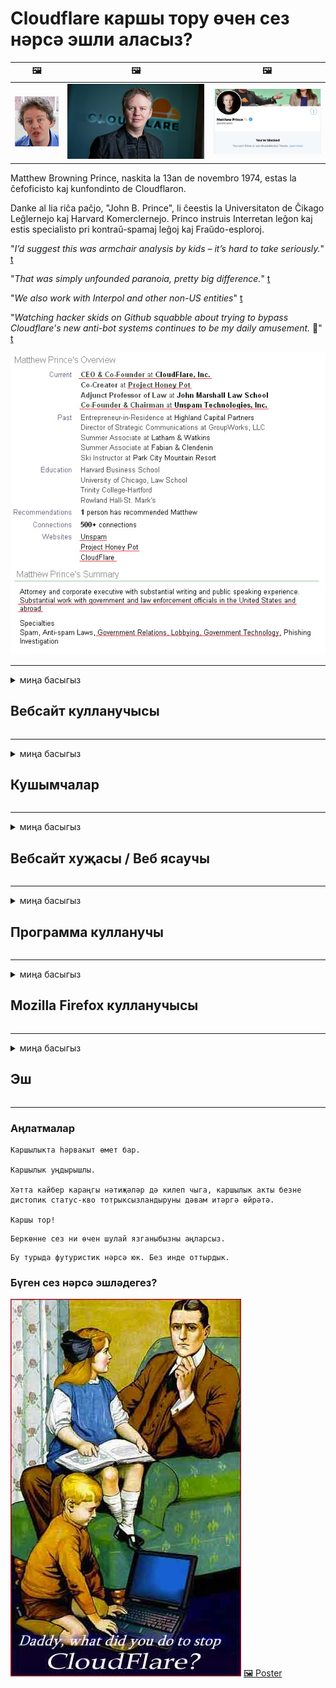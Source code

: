 # Cloudflare каршы тору өчен сез нәрсә эшли аласыз?

| 🖼 | 🖼 | 🖼 |
| --- | --- | --- |
| ![](../image/matthew_prince_teen.jpg) | ![](../image/matthew_prince.jpg) | ![](../image/blockedbymatthewprince.jpg) |


Matthew Browning Prince, naskita la 13an de novembro 1974, estas la ĉefoficisto kaj kunfondinto de Cloudflaron.

Danke al lia riĉa paĉjo, "John B. Prince", li ĉeestis la Universitaton de Ĉikago Leĝlernejo kaj Harvard Komerclernejo.
Princo instruis Interretan leĝon kaj estis specialisto pri kontraŭ-spamaj leĝoj kaj Fraŭdo-esploroj.


"*I’d suggest this was armchair analysis by kids – it’s hard to take seriously.*" [t](https://www.theguardian.com/technology/2015/nov/19/cloudflare-accused-by-anonymous-helping-isis)

"*That was simply unfounded paranoia, pretty big difference.*"  [t](https://twitter.com/xxdesmus/status/992757936123359233)

"*We also work with Interpol and other non-US entities*" [t](https://twitter.com/eastdakota/status/1203028504184360960)

"*Watching hacker skids on Github squabble about trying to bypass Cloudflare's new anti-bot systems continues to be my daily amusement.* 🍿" [t](https://twitter.com/eastdakota/status/1273277839102656515)


![](../image/whoismp.jpg)

---


<details>
<summary>миңа басыгыз

## Вебсайт кулланучысы
</summary>


- Сезгә ошаган вебсайт Cloudflare куллана икән, аларга Cloudflare кулланмаска кушыгыз.
  - Фейсбук, Реддит, Твиттер яки Мастодон кебек социаль медиада кычкыру бернинди дә аерма ясамый. [Эшләр хэштеглардан көчлерәк.](https://twitter.com/phyzonloop/status/1274132092490862594)
  - Әгәр дә сез үзегезне файдалы итәсегез килсә, сайт хуҗасы белән элемтәгә керергә тырышыгыз.

[Cloudflare әйтте](https://github.com/Eloston/ungoogled-chromium/issues/783):
```
Сезгә администраторларга мөрәҗәгать итүне тәкъдим итәбез, сез үзегез белән бүлешкән конкрет хезмәтләр яки сайтлар өчен.
```

[Әгәр дә сез моны сорамасагыз, вебсайт хуҗасы бу проблеманы беркайчан да белми.](../PEOPLE.md)

![](../image/liberapay.jpg)

[Уңышлы мисал](https://counterpartytalk.org/t/turn-off-cloudflare-on-counterparty-co-plz/164/5).<br>
Сездә проблема бармы? [Хәзер тавышыңны күтәр.](https://github.com/maraoz/maraoz.github.io/issues/1) Түбәндәге мисал.

```
Сез корпоратив цензурага һәм массакүләм күзәтүгә булышасыз.
http://crimeflare.eu.org
```

```
Сезнең веб-битегез CloudFlare шәхси диварлы бакчада.
http://crimeflare.eu.org
```

- Вебсайтның хосусыйлык политикасын укыр өчен бераз вакыт алыгыз.
  - вебсайт Cloudflare артында булса яки вебсайт Cloudflare белән бәйләнгән хезмәтләрне куллана.

Ул "Cloudflare" нәрсә икәнен аңлатырга, һәм Cloudflare белән сезнең мәгълүматны бүлешергә рөхсәт сорарга тиеш. Моны эшләмәү ышанычны бозуга китерәчәк һәм вебсайттан сакланырга кирәк.

[Монда хосусыйлык политикасы үрнәге бар](https://archive.is/bDlTz) ("Subprocessors" > "Entity Name")

```
Мин сезнең хосусыйлык политикасын укыдым һәм Cloudflare сүзен таба алмыйм.
Cloudflare'ка минем мәгълүматны бирүне дәвам итсәгез, мин сезнең белән мәгълүмат бүлешүдән баш тартам.
http://crimeflare.eu.org
```

Бу Cloudflare сүзе булмаган хосусыйлык политикасының мисалы.
[Liberland Jobs](https://archive.is/daKIr) [privacy policy](https://docsend.com/view/feiwyte):

![](../image/cfwontobey.jpg)

Cloudflare-ның үз хосусыйлык политикасы бар.
[Cloudflare кешеләрне икеләтә ярата.](https://www.reddit.com/r/GamerGhazi/comments/2s64fe/be_wary_reporting_to_cloudflare/)

Вебсайтка язылу формасы өчен яхшы үрнәк.
AFAIK, нуль сайты моны эшли. Сез аларга ышанырсызмы?

```
"XYZ өчен язылу" төймәсенә басып, сез безнең хезмәт шартларына һәм хосусыйлык аңлатмасына ризасыз.
Сез шулай ук ​​үзегезнең мәгълүматны Cloudflare белән бүлешергә ризалашасыз һәм шулай ук ​​cloudflare хосусыйлык аңлатмасына ризасыз.
Әгәр Cloudflare сезнең мәгълүматны агызса яки безнең серверларга тоташырга рөхсәт итмәсә, бу безнең гаеп түгел. [*]

[ Теркәлергә ] [ килешмим ]
```
[*] [PEOPLE.md](../PEOPLE.md)


- Аларның хезмәтен кулланмаска тырышыгыз. Сезне Cloudflare караганын исегездә тотыгыз.
  - ["I'm in your TLS, sniffin' your passworz"](../image/iminurtls.jpg)

- Башка сайтны эзләгез. Интернетта альтернатива һәм мөмкинлекләр бар!

- Дусларыгызны Торны көндәлек кулланырга ышандырыгыз.
  - Анонимлык ачык интернет стандарты булырга тиеш!
  - [Игътибар итегез, Tor проекты бу проектны яратмый.](../HISTORY.md)

</details>

------

<details>
<summary>миңа басыгыз

## Кушымчалар
</summary>

- Әгәр сезнең браузер Firefox, Tor браузеры яки Ungoogled Chromium булса, түбәндәге өстәмәләрнең берсен кулланыгыз.
  - Башка яңа өстәмәләр өстәргә теләсәгез, башта бу турыда сорагыз.


| Исем | Төзүче | Ярдәм | Блоклый ала | Хәбәр итә ала | Chrome |
| -------- | -------- | -------- | -------- | -------- | -------- |
| [Bloku Cloudflaron MITM-Atakon](../subfiles/addon/bcma.md) | #Addon | [ ? ](http://crimeflare.eu.org/) | **Әйе**     | **Әйе**     |  **Әйе** |
| [Ĉu ligoj estas vundeblaj al MITM-atako?](../subfiles/addon/ismm.md) | #Addon | [ ? ](http://crimeflare.eu.org/) | .К     | **Әйе**     |  **Әйе** |
| [Ĉu ĉi tiuj ligoj blokos Tor-uzanton?](../subfiles/addon/isat.md) | #Addon | [ ? ](http://crimeflare.eu.org/) | .К     | **Әйе**     |  **Әйе** |
| [Block Cloudflare MITM Attack](https://trac.torproject.org/projects/tor/attachment/ticket/24351/block_cloudflare_mitm_attack-1.0.14.1-an%2Bfx.xpi)<br>[**DELETED BY TOR PROJECT**](../HISTORY.md) | nullius | [ ? ](../tool/block_cloudflare_mitm_fx), [Link](http://crimeflare.eu.org/) | **Әйе**     | **Әйе**     |  .К |
| [TPRB](http://sw.nnpaefp7pkadbxxkhz2agtbv2a4g5sgo2fbmv3i7czaua354334uqqad.onion/) | Sw | [ ? ](http://sw.nnpaefp7pkadbxxkhz2agtbv2a4g5sgo2fbmv3i7czaua354334uqqad.onion/) | **Әйе**     | **Әйе**     |  .К |
| [Detect Cloudflare](https://addons.mozilla.org/en-US/firefox/addon/detect-cloudflare/) | Frank Otto | [ ? ](https://github.com/traktofon/cf-detect) | .К     | **Әйе**     |  .К |
| [True Sight](https://addons.mozilla.org/en-US/firefox/addon/detect-cloudflare-plus/) | claustromaniac | [ ? ](https://github.com/claustromaniac/detect-cloudflare-plus) | .К     | **Әйе**     |  .К |
| [Which Cloudflare datacenter am I visiting?](https://addons.mozilla.org/en-US/firefox/addon/cf-pop/) | 依云 | [ ? ](https://github.com/lilydjwg/cf-pop) | .К     | **Әйе**     |  .К |
| [My Privacy DNS - Link Details](https://mypdns.org/infrastructure/mypdns-reporter/-/blob/master/client/addon.md#mypdns-link-details) | My Privacy DNS | [ ? ](https://mypdns.org/MypDNS/support/-/issues) | Ingen     | **Ja**     |  Ingen |


- "Декентралейлар" "CDNJS (Cloudflare)" белән тоташуны туктата ала.
  - Бу челтәрләргә килеп җитүдән бик күп үтенечләрне тыя, һәм сайтларны өзмәсен өчен җирле файлларга хезмәт күрсәтә.
  - Төзүче җавап бирде: "[very concerning indeed](https://github.com/Synzvato/decentraleyes/issues/236#issuecomment-352049501)", "[widespread usage severely centralizes the web](https://github.com/Synzvato/decentraleyes/issues/251#issuecomment-366752049)"

- [Сез шулай ук ​​Сертификат органыннан (CA) Cloudflare сертификатын бетерә яки ышанмый аласыз.](https://www.ssl.com/how-to/remove-root-certificate-firefox/)

</details>

------

<details>
<summary>миңа басыгыз

## Вебсайт хуҗасы / Веб ясаучы
</summary>


![](../image/word_cloudflarefree.jpg)

- Cloudflare чишелешен кулланмагыз, Период.
  - Сез моннан яхшырак эшли аласыз, шулай бит? [Cloudflare язылу, планнар, доменнар яки счетларны ничек бетерергә.](https://support.cloudflare.com/hc/en-us/articles/200167776-Removing-subscriptions-plans-domains-or-accounts)

| 🖼 | 🖼 |
| --- | --- |
| ![](../image/htmlalertcloudflare.jpg) | ![](../image/htmlalertcloudflare2.jpg) |

- Күбрәк клиентлар телисезме? Сез нәрсә эшләргә икәнен беләсез. Киңәш "сызык өстендә".
  - [Исәнмесез, сез "Без сезнең хосусыйлыгыгызга җитди карыйбыз" дип яздыгыз, ләкин мин "Хата 403 тыелган аноним прокси рөхсәт ителмәгән" алдым.](https://it.slashdot.org/story/19/02/19/0033255/stop-saying-we-take-your-privacy-and-security-seriously) Нигә сез Tor яки VPNны блоклыйсыз? Нигә сез вакытлы электрон почталарны блоклыйсыз?

![](../image/anonexist.jpg)

- Cloudflare куллану сүндерү мөмкинлеген арттырачак. Сезнең сервер түбән булса яки Cloudflare түбән булса, килүчеләр сезнең вебсайтка керә алмыйлар.
  - [Cloudflare беркайчан да төшми дип уйладыгызмы?](https://www.ibtimes.com/cloudflare-down-not-working-sites-producing-504-gateway-timeout-errors-2618008) [Another](https://twitter.com/Jedduff/status/1097875615997399040) [sample](https://twitter.com/search?f=tweets&vertical=default&q=Cloudflare%20is%20having%20problems). [Need more](../PEOPLE.md)?

![](../image/cloudflareinternalerror.jpg)

- Cloudflare куллану сезнең "API сервисы", "программа тәэминаты яңарту серверы" яки "RSS тасмасы" сезнең клиентка зыян китерәчәк. Клиент сезгә шалтыратты һәм "Мин сезнең API-ны бүтән куллана алмыйм" диде, һәм сез нәрсә булганын белмисез. Cloudflare сезнең клиентны тавышсыз тыя ала. Яхшы дип уйлыйсызмы?
  - RSS укучы клиенты һәм RSS укучы онлайн хезмәте бар. Ни өчен сез RSS тасмасын бастырасыз, әгәр сез кешеләргә язылырга рөхсәт итмәсәгез?

![](../image/rssfeedovercf.jpg)

- Сезгә HTTPS сертификаты кирәкме? "Шифрлыйк" кулланыгыз яки аны CA компаниясеннән сатып алыгыз.

- Сезгә DNS серверы кирәкме? Ownз серверыгызны урнаштыра алмыйсызмы? Алар турында: [Hurricane Electric Free DNS](https://dns.he.net/), [Dyn.com](https://dyn.com/dns/), [1984 Hosting](https://www.1984hosting.com/), [Afraid.Org (ТОР куллансагыз, администратор счетыгызны бетерегез)](https://freedns.afraid.org/)
  - [Alternativoj al DNS](../subfiles/alternative/domaindns.md)

- Хостинг хезмәтен эзлисезме? Бушлай гына? Алар турында: [Onion Service](http://vww6ybal4bd7szmgncyruucpgfkqahzddi37ktceo3ah7ngmcopnpyyd.onion/en/security/network-security/tor/onionservices-best-practices), [Free Web Hosting Area](https://freewha.com/), [Autistici/Inventati Web Site Hosting](https://www.autinv5q6en4gpf4.onion/services/website), [Github Pages](https://pages.github.com/), [Surge](https://surge.sh/)
  - [Cloudflare өчен альтернатива](../subfiles/alternative/cloudflare.md)

- Сез "cloudflare-ipfs.com" кулланасызмы? [Cloudflare IPFS начар икәнен беләсезме?](../PEOPLE.md)

- OWASP һәм Fail2Ban кебек веб-кушымталар саклагычын серверыгызда урнаштырыгыз һәм аны дөрес конфигурацияләгез.
  - Торны блоклау чишелеш түгел. Кечкенә начар кулланучылар өчен барысын да җәзаламагыз.

- "Cloudflare Warp" кулланучыларын сезнең вебсайтка кертүне юнәлтегез яки блоклагыз. Мөмкин булса, сәбәп китерегез.

> IP исемлеге: "[Cloudflare'ның хәзерге IP диапазоннары](cloudflare_inc/)"

> A: Аларны блоклагыз

```
server {
...
deny 173.245.48.0/20;
deny 103.21.244.0/22;
deny 103.22.200.0/22;
deny 103.31.4.0/22;
deny 141.101.64.0/18;
deny 108.162.192.0/18;
deny 190.93.240.0/20;
deny 188.114.96.0/20;
deny 197.234.240.0/22;
deny 198.41.128.0/17;
deny 162.158.0.0/15;
deny 104.16.0.0/12;
deny 172.64.0.0/13;
deny 131.0.72.0/22;
deny 2400:cb00::/32;
deny 2606:4700::/32;
deny 2803:f800::/32;
deny 2405:b500::/32;
deny 2405:8100::/32;
deny 2a06:98c0::/29;
deny 2c0f:f248::/32;
...
}
```

> B: Кисәтү битенә юнәлтү

```
http {
...
geo $iscf {
default 0;
173.245.48.0/20 1;
103.21.244.0/22 1;
103.22.200.0/22 1;
103.31.4.0/22 1;
141.101.64.0/18 1;
108.162.192.0/18 1;
190.93.240.0/20 1;
188.114.96.0/20 1;
197.234.240.0/22 1;
198.41.128.0/17 1;
162.158.0.0/15 1;
104.16.0.0/12 1;
172.64.0.0/13 1;
131.0.72.0/22 1;
2400:cb00::/32 1;
2606:4700::/32 1;
2803:f800::/32 1;
2405:b500::/32 1;
2405:8100::/32 1;
2a06:98c0::/29 1;
2c0f:f248::/32 1;
}
...
}

server {
...
if ($iscf) {rewrite ^ https://example.com/cfwsorry.php;}
...
}

<?php
header('HTTP/1.1 406 Not Acceptable');
echo <<<CLOUDFLARED
Thank you for visiting ourwebsite.com!<br />
We are sorry, but we can't serve you because your connection is being intercepted by Cloudflare.<br />
Please read http://crimeflare.eu.org for more information.<br />
CLOUDFLARED;
die();
```

- Әгәр дә сез иреккә ышансагыз һәм билгесез кулланучыларны каршы алсагыз, Тор Пияз Хезмәтен яки I2P инситасын урнаштырыгыз.

- Башка Clearnet / Tor икеләтә сайт операторларыннан киңәш сорагыз һәм билгесез дуслар табыгыз!

</details>

------

<details>
<summary>миңа басыгыз

## Программа кулланучы
</summary>


- Discord CloudFlare куллана. Альтернатива? Без тәкъдим итәбез [**Briar** (Android)](https://f-droid.org/en/packages/org.briarproject.briar.android/), [Ricochet (PC)](https://ricochet.im/), [Tox + Tor (Android/PC)](https://tox.chat/download.html)
  - Briar Tor daemonны үз эченә ала, шуңа сез Orbot урнаштырырга тиеш түгел.
  - Qwtch уйлап табучылар, Ачык хосусыйлык, stop_cloudflare проектын аларның git сервисыннан хәбәрсез бетерделәр.

- Дебиан GNU / Linux, яки теләсә нинди туем куллансагыз, язылыгыз: [bug #831835](https://bugs.debian.org/cgi-bin/bugreport.cgi?bug=831835). Ifәм булдыра алсагыз, пачаны тикшерергә булышыгыз, саклаучыга кабул ителергә тиешме дигән дөрес нәтиҗә ясарга булышыгыз.

- Waysәрвакыт бу браузерларны тәкъдим итегез.

| Исем | Төзүче | Ярдәм | Аңлатма |
| -------- | -------- | -------- | -------- |
| [Ungoogled-Chromium](https://ungoogled-software.github.io/ungoogled-chromium-binaries/) | Eloston | [ ? ](https://github.com/Eloston/ungoogled-chromium) | PC (Win, Mac, Linux)  _!Tor_ |
| [Bromite](https://www.bromite.org/fdroid) | Bromite | [ ? ](https://github.com/bromite/bromite/issues) | Android  _!Tor_ |
| [Tor Browser](https://www.torproject.org/download/) | Tor Project | [ ? ](https://support.torproject.org/) | PC (Win, Mac, Linux)  _Tor_|
| [Tor Browser Android](https://www.torproject.org/download/) | Tor Project | [ ? ](https://support.torproject.org/) | Android  _Tor_|
| [Onion Browser](https://itunes.apple.com/us/app/onion-browser/id519296448?mt=8) | Mike Tigas | [ ? ](https://github.com/OnionBrowser/OnionBrowser/issues) | Apple iOS  _Tor_|
| [GNU/Icecat](https://www.gnu.org/software/gnuzilla/) | GNU | [ ? ](https://www.gnu.org/software/gnuzilla/) | PC (Linux) |
| [IceCatMobile](https://f-droid.org/en/packages/org.gnu.icecat/) | GNU | [ ? ](https://lists.gnu.org/mailman/listinfo/bug-gnuzilla) | Android |
| [Iridium Browser](https://iridiumbrowser.de/about/) | Iridium | [ ? ](https://github.com/iridium-browser/iridium-browser/) | PC (Win, Mac, Linux, OpenBSD) |


Башка программаларның хосусыйлыгы камил түгел. Бу Tor браузеры "камил" дигән сүз түгел.
Интернетта һәм технологиядә 100% куркынычсыз, 100% шәхси юк.

- Тор кулланырга теләмисезме? Сез Tor daemon белән теләсә нинди браузерны куллана аласыз.
  - [Игътибар итегез, Tor проекты ошамый.](https://support.torproject.org/tbb/tbb-9/) Әгәр булдыра алсагыз, Tor браузерын кулланыгыз.
- [Хромны Тор белән ничек кулланырга](../subfiles/chromium_tor.md)


Башка программаларның хосусыйлыгы турында сөйләшик.

- [Сезгә чыннан да Firefox кулланырга кирәк булса, "Firefox ESR" ны сайлагыз.](https://www.mozilla.org/en-US/firefox/organizations/)
  - [Firefox - шпион программалары күзәтчесе](https://spyware.neocities.org/articles/firefox.html)
  - [Firefox сүз иреген кире кага, сүз иреген тыя](https://web.archive.org/web/20200423010026/https://reclaimthenet.org/firefox-rejects-free-speech-bans-free-speech-commenting-plugin-dissenter-from-its-extensions-gallery/)
  - ["100+ төшү. Программа компаниясеннән ябышуны сораган кебек ... бу көннәрдә программа тәэминаты артык күп."](https://old.reddit.com/r/firefox/comments/gutdiw/weve_got_work_to_do_the_mozilla_blog/fslbbb6/)
  - [Эх, нигә Firefox миңа URL-барда иганәче сылтамаларны күрсәтә?](https://www.reddit.com/r/firefox/comments/jybx2w/uh_why_is_firefox_showing_me_sponsored_links_in/)
  - [Мозилла - Иблис гәүдәләнеше](https://digdeeper.neocities.org/ghost/mozilla.html)

- [Онытмагыз, Mozilla Cloudflare хезмәтен куллана.](https://www.robtex.com/dns-lookup/www.mozilla.org) [Алар шулай ук ​​Cloudflare'ның DNS хезмәтен үз продуктларында кулланалар.](https://www.theregister.co.uk/2018/03/21/mozilla_testing_dns_encryption/)

- [Мозилла рәсми рәвештә бу билетны кире какты.](https://bugzilla.mozilla.org/show_bug.cgi?id=1426618)

- [Firefox Фокус - шаяру.](https://github.com/mozilla-mobile/focus-android/issues/1743) [Алар телеметрияне сүндерергә сүз бирделәр, ләкин аны алыштырдылар.](https://github.com/mozilla-mobile/focus-android/issues/4210)

- [PaleMoon / Basilisk ясаучы Cloudflare ярата.](https://github.com/mozilla-mobile/focus-android/issues/1743#issuecomment-345993097)
  - [Pale Moon's Archive Server 18 ай дәвамында зарарлы программаларны таркатты һәм таратты](https://www.reddit.com/r/privacytoolsIO/comments/cc808y/pale_moons_archive_server_hacked_and_spread/)
  - Ул шулай ук ​​Tor кулланучыларын нәфрәт итә - "[Торга дошман булсын. Минем уйлавымча, күпчелек сайтлар Торга дошман булырга тиеш, аның бик югары куллану факторын исәпкә алып.](https://github.com/yacy/yacy_search_server/issues/314#issuecomment-565932097)"

- [Waterfox авыр "телефоннар өй" проблемасына ия](https://spyware.neocities.org/articles/waterfox.html)

- [Google Chrome - шпион программасы.](https://www.gnu.org/proprietary/malware-google.en.html)
  - [Google сезнең активлыгыгызны күрсәтә.](https://spyware.neocities.org/articles/chrome.html)

- [SRWare Iron бик күп телефоннарны өйгә тоташтыра.](https://spyware.neocities.org/articles/iron.html) Ул шулай ук ​​google доменнарына тоташкан.

- [Батыр браузерның ак исемлеге Facebook / Twitter трекерлары.](https://www.bleepingcomputer.com/news/security/facebook-twitter-trackers-whitelisted-by-brave-browser/)
  - [Менә тагын сораулар.](https://spyware.neocities.org/articles/brave.html)
  - [бинанс филиал таныклыгы](https://twitter.com/cryptonator1337/status/1269594587716374528)

- [Microsoft Edge Facebook-ка кулланучылар артында Флеш-код эшләргә рөхсәт итә.](https://www.zdnet.com/article/microsoft-edge-lets-facebook-run-flash-code-behind-users-backs/)

- [Вивалди сезнең хосусыйлыгыгызны хөрмәт итми.](https://spyware.neocities.org/articles/vivaldi.html)

- [Опера шпион программалары дәрәҗәсе: Бик югары](https://spyware.neocities.org/articles/opera.html)

- Apple iOS: [Сез бөтенләй iOS кулланырга тиеш түгел, чөнки бу зарарлы программа.](https://www.gnu.org/proprietary/malware-apple.html)

Шуңа күрә без өстә таблицаны гына тәкъдим итәбез. Башка бернәрсә дә юк.

</details>

------

<details>
<summary>миңа басыгыз

## Mozilla Firefox кулланучысы
</summary>


- "Firefox Nightly" Mozilla серверларына баш тарту ысулысыз дебу дәрәҗәсендәге мәгълүмат җибәрәчәк.
  - [Mozilla серверлары Cloudflare белән шөгыльләнәләр](https://www.digwebinterface.com/?hostnames=www.mozilla.org%0D%0Amozilla.cloudflare-dns.com&type=&ns=resolver&useresolver=8.8.4.4&nameservers=)

- Firefox-ны Mozilla серверларына тоташуны тыярга мөмкин.
  - [Мозилла политик-шаблоннары өчен кулланма](https://github.com/mozilla/policy-templates/blob/master/README.md)
  - Онытмагыз, бу хәйлә соңрак версиядә эшләүне туктатырга мөмкин, чөнки Мозилла үзләрен ак исемлеккә кертергә ярата.
  - Аларны тулысынча блоклау өчен, саклагыч һәм DNS фильтрын кулланыгыз.

"`/distribution/policies.json`"

>     "WebsiteFilter": {
> 		"Block": [
> 		"*://*.mozilla.com/*",
> 		"*://*.mozilla.net/*",
> 		"*://*.mozilla.org/*",
> 		"*://webcompat.com/*",
> 		"*://*.firefox.com/*",
> 		"*://*.thunderbird.net/*",
> 		"*://*.cloudflare.com/*"
> 		]
>     },


- ~~Mozilla трекерында хата турында хәбәр итегез, аларга Cloudflare кулланмаска кушыгыз.~~ Багзилла турында хата турында хәбәр бар иде. Күпчелек кеше үз мәшәкатьләрен урнаштырды, ләкин хата 2018-нче елда администратор тарафыннан яшерелде.

- Сез Firefox'та DoHны сүндерә аласыз.
  - [Firefox'ның DNS тәэмин итүчесен үзгәртү](../subfiles/change-firefox-dns.md)

![](../image/firefoxdns.jpg)

- [Әгәр сез ISP булмаган DNS кулланырга телисез икән, OpenNIC Tier2 DNS сервисын яки Cloudflare булмаган DNS хезмәтләрен кулланырга уйлагыз.](https://wiki.opennic.org/start)
![](../image/opennic.jpg)
  - DNS белән Cloudflare блоклагыз. [Crimeflare DNS](../subfiles/service/publicdns.md)

- Сез Torны DNS резолюциясе итеп куллана аласыз. [Әгәр дә сез Тор белгече түгел икән, монда сорау бирегез.](https://tor.stackexchange.com/)

> **Ничек?**
> 1. Торны йөкләгез һәм аны санакка урнаштырыгыз.
> 2. Бу юлны "torrc" файлына өстәгез.
> DNSPort 127.0.0.1:53
> 3. Торны яңадан башлап җибәрегез.
> 4. Компьютерыгызның DNS серверын "127.0.0.1" итеп куегыз.

</details>

------

<details>
<summary>миңа басыгыз

## Эш
</summary>


- Cloudflare куркынычлары турында тирә-юньдәгеләргә сөйләгез.

- [Бу складны яхшыртырга булыш.](http://crimeflare.eu.org)
  - Исемлекләр дә, аңа каршы аргументлар һәм детальләр.

- [Cloudflare (һәм охшаш компанияләр) белән эш килеп чыкмаган очракта, документлаштырыгыз һәм моны эшләгәндә бу складны искә төшерегез.](http://crimeflare.eu.org) :)

- Килешү буенча Tor кулланган кешеләрне күбрәк алыгыз, алар дөньяның төрле почмакларыннан вебны татып карый алалар.

- Социаль медиа һәм ит киңлегендә, Cloudflare дөньясын азат итүгә багышланган төркемнәр.

- Кирәк булган очракта, бу резервуардагы бу төркемнәргә сылтама - бу төркемнәр булып бергә эшләүне координацияләү урыны булырга мөмкин.

- [Cloudflare'ка мәгънәле корпоратив булмаган альтернатива бирә ала торган кәүсәне эшләтеп җибәрү.](../subfiles/alternative/cloudflare.md)

- Cloudflare-дан ким дигәндә берничә катлы оборона тәэмин итәр өчен, безгә альтернатива турында хәбәр итегез.

- Әгәр дә сез Cloudflare клиенты булсагыз, хосусыйлык көйләүләрен куегыз, аларны бозуларын көтегез.
  - [Аннары аларны анти-спам / хосусыйлыкны бозу өчен гаепләгез.](https://twitter.com/thexpaw/status/1108424723233419264)

- Әгәр дә сез Америка Кушма Штатларында булсагыз һәм вебсайт банк яки бухгалтер булса, Gramm - Leach - Bliley Act, яки DIsability акты нигезендә америкалыларга юридик басым ясарга тырышыгыз һәм безгә никадәр ераклашуыгызны хәбәр итегез. .

- Вебсайт хөкүмәт сайты булса, АКШ Конституциясенең 1 нче төзәтмәсе нигезендә хокукый басым ясарга тырышыгыз.

- Әгәр сез ЕС гражданины булсагыз, Гомуми мәгълүматны саклау Регламенты нигезендә шәхси мәгълүматыгызны җибәрү өчен вебсайтка мөрәҗәгать итегез. Әгәр алар сезгә мәгълүмат бирүдән баш тартсалар, бу закон бозу.

- Вебсайтында хезмәт тәкъдим иткән компанияләр өчен кулланучыларны яклау оешмаларына һәм BBBга "ялган реклама" дип хәбәр итәргә тырышыгыз. Cloudflare вебсайтлары Cloudflare серверлары белән хезмәт күрсәтә.

- [ITU АКШ контекстында тәкъдим итә, Cloudflare антимонополь закон алар өстенә төшә алырлык дәрәҗәдә зурлана башлый.](https://www.itu.int/en/ITU-T/Workshops-and-Seminars/20181218/Documents/Geoff_Huston_Presentation.pdf)

- GNU GPL 4 версиясе андый хезмәт артында чыганак кодын саклауга каршы барлык GPLv4 һәм соңрак программаларны таләп итә ала, ким дигәндә чыганак коды Tor кулланучыларын аермый торган медиа аша керә ала.

- [Se vi uzas Mastodon bonvolu sekvi la konton Mitigator](../subfiles/service/altlink.md).

</details>

------

### Аңлатмалар

```
Каршылыкта һәрвакыт өмет бар.

Каршылык уңдырышлы.

Хәтта кайбер караңгы нәтиҗәләр дә килеп чыга, каршылык акты безне дистопик статус-кво тотрыксызландыруны дәвам итәргә өйрәтә.

Каршы тор!
```

```
Беркөнне сез ни өчен шулай язганыбызны аңларсыз.
```

```
Бу турыда футуристик нәрсә юк. Без инде оттырдык.
```

### Бүген сез нәрсә эшләдегез?


![](../image/stopcf.jpg) [🖼 Poster](../image/poster/README.md)
